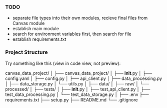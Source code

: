 ### TODO
- separate file types into their own modules, recieve final files from Canvas module
- establish main module
- search for environment variables first, then search for file
- establish requirements.txt

### Project Structure
Try something like this (view in code view, not preview):

canvas_data_project/
│
├── canvas_data_project/
│   ├── __init__.py
│   ├── config.yaml
│   ├── config.py
│   ├── api_client.py
│   ├── data_processing.py
│   ├── data_storage.py
│   └── utils.py
│
├── data/
│   ├── raw/
│   └── processed/
│
├── tests/
│   ├── __init__.py
│   ├── test_api_client.py
│   ├── test_data_processing.py
│   └── test_data_storage.py
│
├── .env
├── requirements.txt
├── setup.py
├── README.md
└── .gitignore
